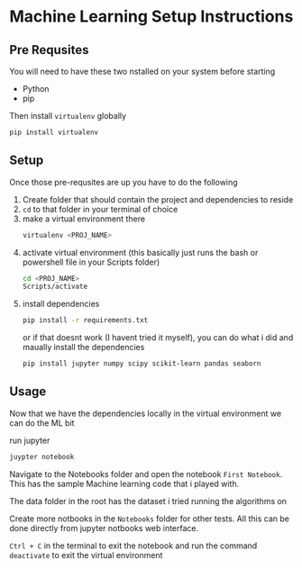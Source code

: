 # Machine Learning Setup Instructions

## Pre Requsites

You will need to have these two nstalled on your system before starting
- Python
- pip

Then install `virtualenv` globally

````sh
pip install virtualenv
````
## Setup

Once those pre-requsites are up you have to do the following

1. Create folder that should contain the project and dependencies to reside
2. `cd` to that folder in your terminal of choice
3. make a virtual environment there
    ````sh
    virtualenv <PROJ_NAME>
    ````
4. activate virtual environment (this basically just runs the bash or powershell file in your Scripts folder)
    ````sh
    cd <PROJ_NAME>
    Scripts/activate
    ````
5. install dependencies
    ````sh
    pip install -r requirements.txt
    ````
    or if that doesnt work (I havent tried it myself), you can do what i did and maually install the dependencies
    ````sh
    pip install jupyter numpy scipy scikit-learn pandas seaborn 
    ````

## Usage

Now that we have the dependencies locally in the virtual environment we can do the ML bit

run jupyter

````sh
juypter notebook
````

Navigate to the Notebooks folder and open the notebook `First Notebook`. This has the sample Machine learning code that i played with.

The data folder in the root has the dataset i tried running the algorithms on

Create more notbooks in the `Notebooks` folder for other tests. All this can be done directly from jupyter notbooks web interface.

`Ctrl + C` in the terminal to exit the notebook and run the command `deactivate` to exit the virtual environment
